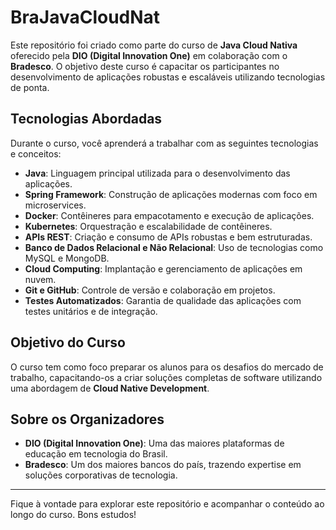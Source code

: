 # BraJavaCloudNat

Este repositório foi criado como parte do curso de **Java Cloud Nativa** oferecido pela **DIO (Digital Innovation One)** em colaboração com o **Bradesco**. O objetivo deste curso é capacitar os participantes no desenvolvimento de aplicações robustas e escaláveis utilizando tecnologias de ponta.

## Tecnologias Abordadas

Durante o curso, você aprenderá a trabalhar com as seguintes tecnologias e conceitos:

- **Java**: Linguagem principal utilizada para o desenvolvimento das aplicações.
- **Spring Framework**: Construção de aplicações modernas com foco em microservices.
- **Docker**: Contêineres para empacotamento e execução de aplicações.
- **Kubernetes**: Orquestração e escalabilidade de contêineres.
- **APIs REST**: Criação e consumo de APIs robustas e bem estruturadas.
- **Banco de Dados Relacional e Não Relacional**: Uso de tecnologias como MySQL e MongoDB.
- **Cloud Computing**: Implantação e gerenciamento de aplicações em nuvem.
- **Git e GitHub**: Controle de versão e colaboração em projetos.
- **Testes Automatizados**: Garantia de qualidade das aplicações com testes unitários e de integração.

## Objetivo do Curso

O curso tem como foco preparar os alunos para os desafios do mercado de trabalho, capacitando-os a criar soluções completas de software utilizando uma abordagem de **Cloud Native Development**.

## Sobre os Organizadores

- **DIO (Digital Innovation One)**: Uma das maiores plataformas de educação em tecnologia do Brasil.
- **Bradesco**: Um dos maiores bancos do país, trazendo expertise em soluções corporativas de tecnologia.

---

Fique à vontade para explorar este repositório e acompanhar o conteúdo ao longo do curso. Bons estudos!
